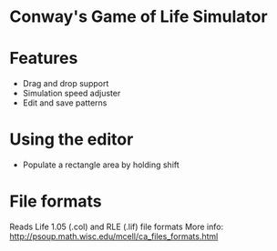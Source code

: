 # Conway's Game of Life Simulator

# Features
- Drag and drop support
- Simulation speed adjuster
- Edit and save patterns

# Using the editor
- Populate a rectangle area by holding shift

# File formats
Reads Life 1.05 (.col) and RLE (.lif) file formats
More info: http://psoup.math.wisc.edu/mcell/ca_files_formats.html